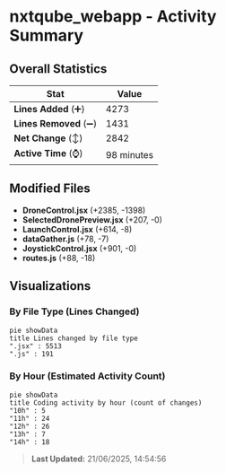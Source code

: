 # nxtqube_webapp - Activity Summary 

## Overall Statistics

| Stat                   | Value                                                             |
| ---------------------- | ----------------------------------------------------------------- |
| **Lines Added** (➕)   | 4273                                          |
| **Lines Removed** (➖) | 1431                                        |
| **Net Change** (↕)    | 2842                |
| **Active Time** (⌚)   | 98 minutes |


## Modified Files
- **DroneControl.jsx** (+2385, -1398)
- **SelectedDronePreview.jsx** (+207, -0)
- **LaunchControl.jsx** (+614, -8)
- **dataGather.js** (+78, -7)
- **JoystickControl.jsx** (+901, -0)
- **routes.js** (+88, -18)

## Visualizations

### By File Type (Lines Changed)

```mermaid
pie showData
title Lines changed by file type
".jsx" : 5513
".js" : 191
```

### By Hour (Estimated Activity Count)

```mermaid
pie showData
title Coding activity by hour (count of changes)
"10h" : 5
"11h" : 24
"12h" : 26
"13h" : 7
"14h" : 18
```


> **Last Updated:** 21/06/2025, 14:54:56